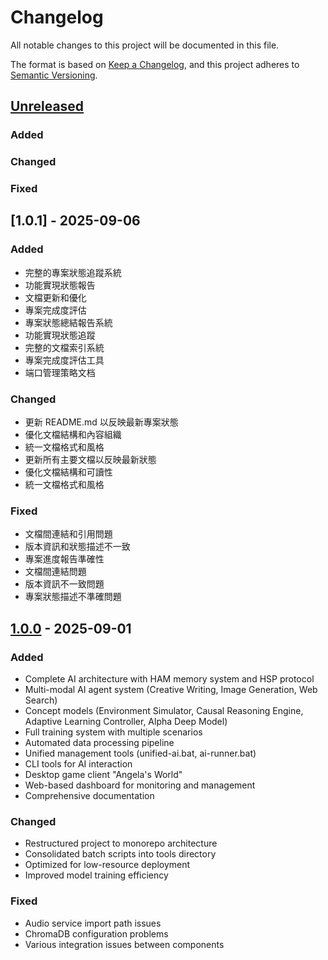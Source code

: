 # Changelog

All notable changes to this project will be documented in this file.

The format is based on [Keep a Changelog](https://keepachangelog.com/en/1.0.0/),
and this project adheres to [Semantic Versioning](https://semver.org/spec/v2.0.0.html).

## [Unreleased]

### Added

### Changed

### Fixed

## [1.0.1] - 2025-09-06

### Added
- 完整的專案狀態追蹤系統
- 功能實現狀態報告
- 文檔更新和優化
- 專案完成度評估
- 專案狀態總結報告系統
- 功能實現狀態追蹤
- 完整的文檔索引系統
- 專案完成度評估工具
- 端口管理策略文档

### Changed
- 更新 README.md 以反映最新專案狀態
- 優化文檔結構和內容組織
- 統一文檔格式和風格
- 更新所有主要文檔以反映最新狀態
- 優化文檔結構和可讀性
- 統一文檔格式和風格

### Fixed
- 文檔間連結和引用問題
- 版本資訊和狀態描述不一致
- 專案進度報告準確性
- 文檔間連結問題
- 版本資訊不一致問題
- 專案狀態描述不準確問題

## [1.0.0] - 2025-09-01

### Added
- Complete AI architecture with HAM memory system and HSP protocol
- Multi-modal AI agent system (Creative Writing, Image Generation, Web Search)
- Concept models (Environment Simulator, Causal Reasoning Engine, Adaptive Learning Controller, Alpha Deep Model)
- Full training system with multiple scenarios
- Automated data processing pipeline
- Unified management tools (unified-ai.bat, ai-runner.bat)
- CLI tools for AI interaction
- Desktop game client "Angela's World"
- Web-based dashboard for monitoring and management
- Comprehensive documentation

### Changed
- Restructured project to monorepo architecture
- Consolidated batch scripts into tools directory
- Optimized for low-resource deployment
- Improved model training efficiency

### Fixed
- Audio service import path issues
- ChromaDB configuration problems
- Various integration issues between components

[Unreleased]: https://github.com/your-org/unified-ai-project/compare/v1.0.0...HEAD
[1.0.0]: https://github.com/your-org/unified-ai-project/releases/tag/v1.0.0